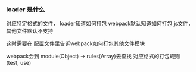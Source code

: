 ### loader 是什么

对应特定格式的文件， loader知道如何打包
webpack默认知道如何打包 js文件， 其他文件默认不支持

这时需要在 配置文件里告诉webpack如何打包其他文件模块

webpack会到 module(Object) -> rules(Array)去查找 对应格式的打包规则
(test, use)
 
